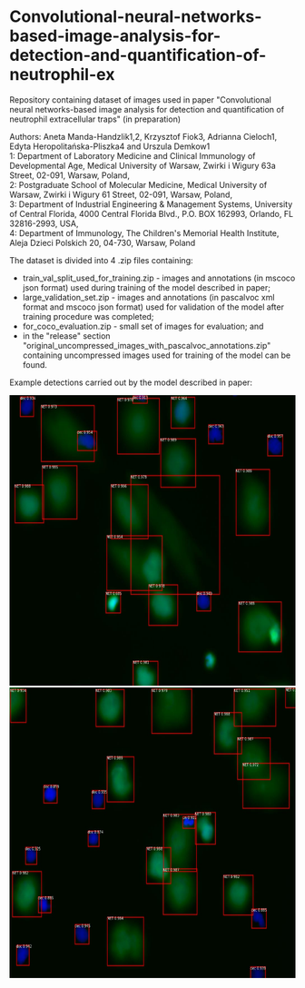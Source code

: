 # Convolutional-neural-networks-based-image-analysis-for-detection-and-quantification-of-neutrophil-ex
Repository containing dataset of images used in paper "Convolutional neural networks-based image analysis for detection and quantification of neutrophil extracellular traps" (in preparation)</br>

Authors:
Aneta Manda-Handzlik1,2, Krzysztof Fiok3, Adrianna Cieloch1, Edyta Heropolitańska-Pliszka4 and Urszula Demkow1 </br>
1: Department of Laboratory Medicine and Clinical Immunology of Developmental Age, Medical University of Warsaw, Zwirki i Wigury 63a Street, 02-091, Warsaw, Poland,</br>
2: Postgraduate School of Molecular Medicine, Medical University of Warsaw, Zwirki i Wigury 61 Street, 02-091, Warsaw, Poland,</br>
3: Department of Industrial Engineering & Management Systems, University of Central Florida, 4000 Central Florida Blvd., P.O. BOX 162993, Orlando, FL 32816-2993, USA,</br>
4: Department of Immunology, The Children's Memorial Health Institute, Aleja Dzieci Polskich 20, 04-730, Warsaw, Poland </br>

The dataset is divided into 4 .zip files containing:
- train_val_split_used_for_training.zip - images and annotations (in mscoco json format) used during training of the model described in paper;
- large_validation_set.zip - images and annotations (in pascalvoc xml format and mscoco json format) used for validation of the model after training procedure was completed;
- for_coco_evaluation.zip - small set of images for evaluation; and
- in the "release" section "original_uncompressed_images_with_pascalvoc_annotations.zip" containing uncompressed images used for training of the model can be found.

Example detections carried out by the model described in paper:

<img src="https://github.com/krzysztoffiok/CNN-based-image-analysis-for-detection-and-quantification-of-neutrophil-extracellular-traps/blob/master/images/4_2%20Per%202h%20006_scale.jpg" width=640 height=512>

<img src="https://github.com/krzysztoffiok/CNN-based-image-analysis-for-detection-and-quantification-of-neutrophil-extracellular-traps/blob/master/images/4_4%20Per%202h%20002_scale.jpg" width=640 height=512>
